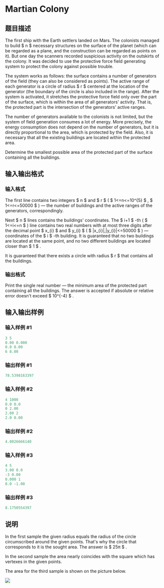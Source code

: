# Martian Colony

## 题目描述

The first ship with the Earth settlers landed on Mars. The colonists managed to build $ n $ necessary structures on the surface of the planet (which can be regarded as a plane, and the construction can be regarded as points on it). But one day the scanners recorded suspicious activity on the outskirts of the colony. It was decided to use the protective force field generating system to protect the colony against possible trouble.

The system works as follows: the surface contains a number of generators of the field (they can also be considered as points). The active range of each generator is a circle of radius $ r $ centered at the location of the generator (the boundary of the circle is also included in the range). After the system is activated, it stretches the protective force field only over the part of the surface, which is within the area of all generators' activity. That is, the protected part is the intersection of the generators' active ranges.

The number of generators available to the colonists is not limited, but the system of field generation consumes a lot of energy. More precisely, the energy consumption does not depend on the number of generators, but it is directly proportional to the area, which is protected by the field. Also, it is necessary that all the existing buildings are located within the protected area.

Determine the smallest possible area of the protected part of the surface containing all the buildings.

## 输入输出格式

### 输入格式

The first line contains two integers $ n $ and $ r $ ( $ 1<=n<=10^{5} $ , $ 1<=r<=50000 $ ) — the number of buildings and the active ranges of the generators, correspondingly.

Next $ n $ lines contains the buildings' coordinates. The $ i+1 $ -th ( $ 1<=i<=n $ ) line contains two real numbers with at most three digits after the decimal point $ x_{i} $ and $ y_{i} $ ( $ |x_{i}|,|y_{i}|<=50000 $ ) — coordinates of the $ i $ -th building. It is guaranteed that no two buildings are located at the same point, and no two different buildings are located closer than $ 1 $ .

It is guaranteed that there exists a circle with radius $ r $ that contains all the buildings.

### 输出格式

Print the single real number — the minimum area of the protected part containing all the buildings. The answer is accepted if absolute or relative error doesn't exceed $ 10^{-4} $ .

## 输入输出样例

### 输入样例 #1

```cpp
3 5
0.00 0.000
0.0 8.00
6 8.00

```
### 输出样例 #1

```cpp
78.5398163397

```
### 输入样例 #2

```cpp
4 1000
0.0 0.0
0 2.00
2.00 2
2.0 0.00

```
### 输出样例 #2

```cpp
4.0026666140

```
### 输入样例 #3

```cpp
4 5
3.00 0.0
-3 0.00
0.000 1
0.0 -1.00

```
### 输出样例 #3

```cpp
8.1750554397

```
## 说明

In the first sample the given radius equals the radius of the circle circumscribed around the given points. That's why the circle that corresponds to it is the sought area. The answer is $ 25π $ .

In the second sample the area nearly coincides with the square which has vertexes in the given points.

The area for the third sample is shown on the picture below.

![](https://cdn.luogu.com.cn/upload/vjudge_pic/CF154E/a901b9df8ddeae6d9f0bd878416911f06566a2dc.png)

